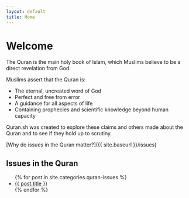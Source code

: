 ```yaml
---
layout: default
title: Home
---
```


# Welcome

The Quran is the main holy book of Islam, which Muslims believe to be a direct revelation from God.

Muslims assert that the Quran is:
- The eternal, uncreated word of God
- Perfect and free from error
- A guidance for all aspects of life
- Containing prophecies and scientific knowledge beyond human capacity

Quran.sh was created to explore these claims and others made about the Quran and to see if they hold up to scrutiny.

[Why do issues in the Quran matter?]({{ site.baseurl }}/issues)
## Issues in the Quran

<ul>
  {% for post in site.categories.quran-issues %}
    <li>
      <a href="{{ site.baseurl }}{{ post.url }}">{{ post.title }}</a>
    </li>
  {% endfor %}
</ul>
